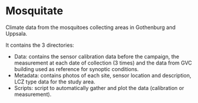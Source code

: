# Mosquitate
Climate data from the mosquitoes collecting areas in Gothenburg and Uppsala.

It contains the 3 directories:
- Data: contains the sensor calibration data before the campaign, the measurement at each date of collection (3 times) and the data from GVC building used as reference for synoptic conditions.
- Metadata: contains photos of each site, sensor location and description, LCZ type data for the study area.
- Scripts: script to automatically gather and plot the data (calibration or measurement).
